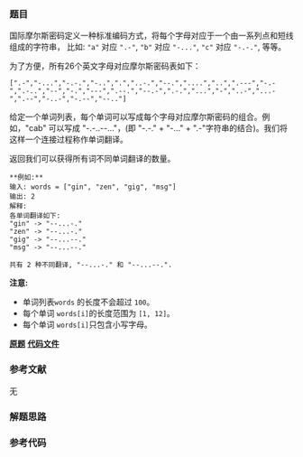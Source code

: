 ### 题目
国际摩尔斯密码定义一种标准编码方式，将每个字母对应于一个由一系列点和短线组成的字符串， 比如: `"a"` 对应 `".-"`, `"b"` 对应
`"-..."`, `"c"` 对应 `"-.-."`, 等等。

为了方便，所有26个英文字母对应摩尔斯密码表如下：

    
    
    [".-","-...","-.-.","-..",".","..-.","--.","....","..",".---","-.-",".-..","--","-.","---",".--.","--.-",".-.","...","-","..-","...-",".--","-..-","-.--","--.."]

给定一个单词列表，每个单词可以写成每个字母对应摩尔斯密码的组合。例如，"cab" 可以写成 "-.-..--..."，(即 "-.-." \+ "-..."
\+ ".-"字符串的结合)。我们将这样一个连接过程称作单词翻译。

返回我们可以获得所有词不同单词翻译的数量。

    
    
    **例如:**
    输入: words = ["gin", "zen", "gig", "msg"]
    输出: 2
    解释:
    各单词翻译如下:
    "gin" -> "--...-."
    "zen" -> "--...-."
    "gig" -> "--...--."
    "msg" -> "--...--."
    
    共有 2 种不同翻译, "--...-." 和 "--...--.".
    



**注意:**

  * 单词列表`words` 的长度不会超过 `100`。
  * 每个单词 `words[i]`的长度范围为 `[1, 12]`。
  * 每个单词 `words[i]`只包含小写字母。

 **[原题](https://leetcode-cn.com/problems/unique-morse-code-words/)**    **[代码文件]()**


### 参考文献
无

### 解题思路




### 参考代码

```go


```




